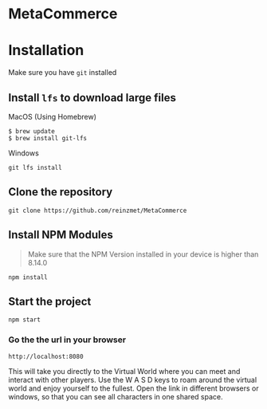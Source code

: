 # MetaCommerce 

# Installation 

Make sure you have `git` installed 
## Install `lfs` to download large files

MacOS (Using Homebrew)
```
$ brew update
$ brew install git-lfs
```

Windows

```
git lfs install
```

## Clone the repository

```
git clone https://github.com/reinzmet/MetaCommerce
```


## Install NPM Modules
> Make sure that the NPM Version installed in your device is higher than 8.14.0

```
npm install
```

## Start the project
```
npm start
```
### Go the the url in your browser
```
http://localhost:8080
```

This will take you directly to the Virtual World where you can meet and interact with other players. Use the W A S D keys to roam around the virtual world and enjoy yourself to the fullest. Open the link in different browsers or windows, so that you can see all characters in one shared space.
